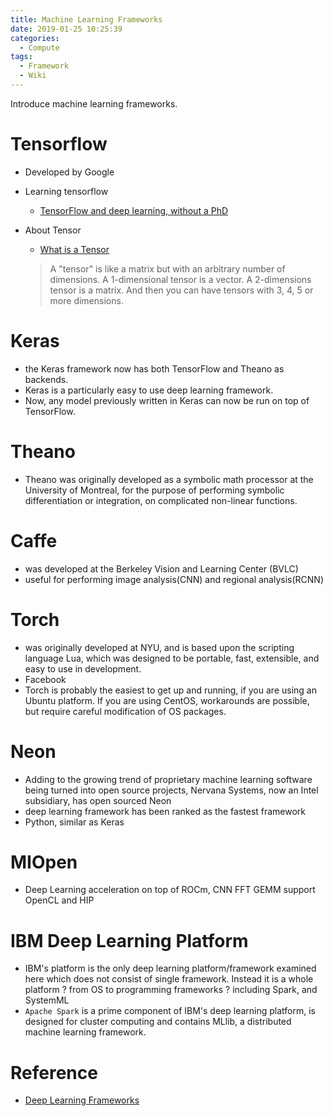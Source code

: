 ```yaml
---
title: Machine Learning Frameworks
date: 2019-01-25 10:25:39
categories:
  - Compute
tags:
  - Framework
  - Wiki
---
```


Introduce machine learning frameworks.

<!--more-->

# Tensorflow

* Developed by Google
* Learning tensorflow
  - [TensorFlow and deep learning, without a PhD](https://codelabs.developers.google.com/codelabs/cloud-tensorflow-mnist/#0)

* About Tensor
  - [What is a Tensor](https://www.guru99.com/tensor-tensorflow.html)
  > A "tensor" is like a matrix but with an arbitrary number of dimensions. A 1-dimensional tensor is a vector. A 2-dimensions tensor is a matrix. And then you can have tensors with 3, 4, 5 or more dimensions.


# Keras

* the Keras framework now has both TensorFlow and Theano as backends.
* Keras is a particularly easy to use deep learning framework.
* Now, any model previously written in Keras can now be run on top of TensorFlow.

# Theano

* Theano was originally developed as a symbolic math processor at the University of Montreal, for the purpose of performing symbolic differentiation or integration, on complicated non-linear functions.


# Caffe

* was developed at the Berkeley Vision and Learning Center (BVLC)
* useful for performing image analysis(CNN) and regional analysis(RCNN)


# Torch

* was originally developed at NYU, and is based upon the scripting language Lua, which was designed to be portable, fast, extensible, and easy to use in development.
* Facebook
* Torch is probably the easiest to get up and running, if you are using an Ubuntu platform. If you are using CentOS, workarounds are possible, but require careful modification of OS packages.

# Neon

* Adding to the growing trend of proprietary machine learning software being turned into open source projects, Nervana Systems, now an Intel subsidiary, has open sourced Neon
* deep learning framework has been ranked as the fastest framework
* Python, similar as Keras

# MIOpen

* Deep Learning acceleration on top of ROCm, CNN FFT GEMM support OpenCL and HIP

# IBM Deep Learning Platform
* IBM's platform is the only deep learning platform/framework examined here which does not consist of single framework. Instead it is a whole platform ? from OS to programming frameworks ? including Spark, and SystemML 
* `Apache Spark` is a prime component of IBM's deep learning platform, is designed for cluster computing and contains MLlib, a distributed machine learning framework.

# Reference
* [Deep Learning Frameworks](https://www.microway.com/hpc-tech-tips/deep-learning-frameworks-survey-tensorflow-torch-theano-caffe-neon-ibm-machine-learning-stack/)

